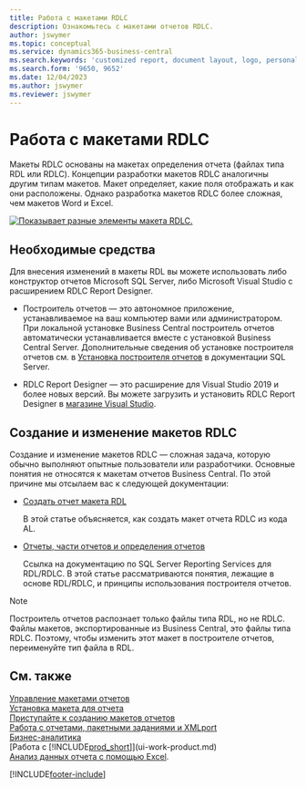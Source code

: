 ```yaml
---
title: Работа с макетами RDLC
description: Ознакомьтесь с макетами отчетов RDLC.
author: jswymer
ms.topic: conceptual
ms.service: dynamics365-business-central
ms.search.keywords: 'customized report, document layout, logo, personalize'
ms.search.form: '9650, 9652'
ms.date: 12/04/2023
ms.author: jswymer
ms.reviewer: jswymer
---
```

# <a name="working-with-rdlc-layouts"></a>Работа с макетами RDLC

Макеты RDLC основаны на макетах определения отчета (файлах типа RDL или RDLC). Концепции разработки макетов RDLC аналогичны другим типам макетов. Макет определяет, какие поля отображать и как они расположены. Однако разработка макетов RDLC более сложная, чем макетов Word и Excel.

[![Показывает разные элементы макета RDLC.](media/rdlc-layout.png)](media/rdlc-layout.png#lightbox)

## <a name="required-tools"></a>Необходимые средства

Для внесения изменений в макеты RDL вы можете использовать либо конструктор отчетов Microsoft SQL Server, либо Microsoft Visual Studio с расширением RDLC Report Designer.

- Построитель отчетов — это автономное приложение, устанавливаемое на ваш компьютер вами или администратором. При локальной установке Business Central построитель отчетов автоматически устанавливается вместе с установкой Business Central Server. Дополнительные сведения об установке построителя отчетов см. в [Установка построителя отчетов](/sql/reporting-services/install-windows/install-report-builder) в документации SQL Server.

- RDLC Report Designer — это расширение для Visual Studio 2019 и более новых версий. Вы можете загрузить и установить RDLC Report Designer в [магазине Visual Studio](https://marketplace.visualstudio.com/items?itemName=ProBITools.MicrosoftRdlcReportDesignerforVisualStudio-18001).

## <a name="create-and-modify-rdlc-layouts"></a>Создание и изменение макетов RDLC

Создание и изменение макетов RDLC — сложная задача, которую обычно выполняют опытные пользователи или разработчики. Основные понятия не относятся к макетам отчетов Business Central. По этой причине мы отсылаем вас к следующей документации:

- [Создать отчет макета RDL](/dynamics365/business-central/dev-itpro/developer/devenv-howto-rdl-report-layout)

   В этой статье объясняется, как создать макет отчета RDLC из кода AL.

- [Отчеты, части отчетов и определения отчетов](/sql/reporting-services/report-design/reports-report-parts-and-report-definitions-report-builder-and-ssrs?)

   Ссылка на документацию по SQL Server Reporting Services для RDL/RDLC. В этой статье рассматриваются понятия, лежащие в основе RDL/RDLC, и принципы использования построителя отчетов.

> [!NOTE]
> Построитель отчетов распознает только файлы типа RDL, но не RDLC. Файлы макетов, экспортированные из Business Central, это файлы типа RDLC. Поэтому, чтобы изменить этот макет в построителе отчетов, переименуйте тип файла в RDL.

## <a name="see-also"></a>См. также

[Управление макетами отчетов](ui-manage-report-layouts.md)  
[Установка макета для отчета](ui-set-report-layout.md)  
[Приступайте к созданию макетов отчетов](ui-get-started-layouts.md)  
[Работа с отчетами, пакетными заданиями и XMLport](ui-work-report.md)  
[Бизнес-аналитика](bi.md)  
[Работа с [!INCLUDE[prod_short](includes/prod_short.md)]](ui-work-product.md)  
[Анализ данных отчета с помощью Excel](report-analyze-excel.md).

[!INCLUDE[footer-include](includes/footer-banner.md)]
